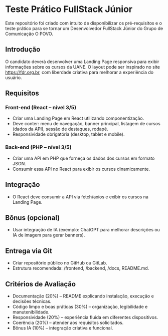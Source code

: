 # Teste Prático FullStack Júnior
Este repositório foi criado com intuito de disponibilizar os pré-requisitos e o teste prático para se tornar um Desenvolvedor FullStack Júnior do Grupo de Comunicação O POVO.  

## Introdução

O candidato deverá desenvolver uma Landing Page responsiva para exibir informações sobre os cursos da UANE. O layout pode ser inspirado no site https://fdr.org.br, com liberdade criativa para melhorar a experiência do usuário.

## Requisitos

### Front-end (React – nível 3/5)

  - Criar uma Landing Page em React utilizando componentização.
  - Deve conter: menu de navegação, banner principal, listagem de cursos (dados da API), sessão de destaques, rodapé.
  - Responsividade obrigatória (desktop, tablet e mobile).

### Back-end (PHP – nível 3/5)

- Criar uma API em PHP que forneça os dados dos cursos em formato JSON.
- Consumir essa API no React para exibir os cursos dinamicamente.

## Integração

- O React deve consumir a API via fetch/axios e exibir os cursos na Landing Page.

## Bônus (opcional)

- Usar integração de IA (exemplo: ChatGPT para melhorar descrições ou IA de imagem para gerar banners).

## Entrega via Git

- Criar repositório público no GitHub ou GitLab.
- Estrutura recomendada: /frontend, /backend, /docs, README.md.

## Critérios de Avaliação

- Documentação (20%) – README explicando instalação, execução e decisões técnicas.
- Código limpo e boas práticas (30%) – organização, legibilidade e manutenibilidade.
- Responsividade (20%) – experiência fluida em diferentes dispositivos.
- Coerência (20%) – atender aos requisitos solicitados.
- Bônus IA (10%) – integração criativa e funcional.
